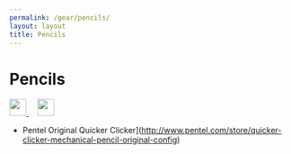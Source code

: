 ```yaml
---
permalink: /gear/pencils/
layout: layout
title: Pencils
---
```


<div class="center">

   <h1>Pencils</h1>
   
   <a href="https://github.com/StevenTammen/steventammen.github.io/edit/master/pages/gear/pencils.md" target="_blank">
     <img src="https://steventammen.github.io/assets/images/GitHub.png" height="30" width="30">
   </a> &nbsp; &nbsp;
   
   <a href="http://prose.io/#StevenTammen/steventammen.github.io/edit/master/pages/gear/pencils.md" target="_blank">
     <img src="https://steventammen.github.io/assets/images/Prose.png" height="30" width="30">
   </a>
   
</div>

- Pentel Original Quicker Clicker](http://www.pentel.com/store/quicker-clicker-mechanical-pencil-original-config)
